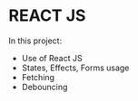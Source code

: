 # REACT JS

In this project: 

* Use of React JS
* States, Effects, Forms usage
* Fetching
* Debouncing

